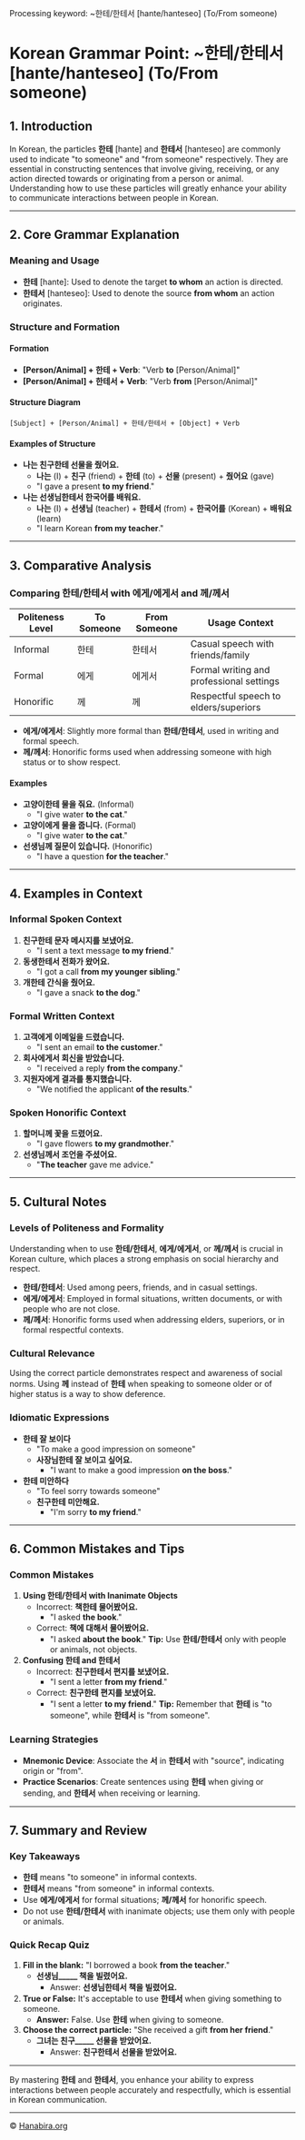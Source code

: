 Processing keyword: ~한테/한테서 [hante/hanteseo] (To/From someone)
# Korean Grammar Point: ~한테/한테서 [hante/hanteseo] (To/From someone)

## 1. Introduction
In Korean, the particles **한테** [hante] and **한테서** [hanteseo] are commonly used to indicate "to someone" and "from someone" respectively. They are essential in constructing sentences that involve giving, receiving, or any action directed towards or originating from a person or animal. Understanding how to use these particles will greatly enhance your ability to communicate interactions between people in Korean.

---
## 2. Core Grammar Explanation
### Meaning and Usage
- **한테** [hante]: Used to denote the target **to whom** an action is directed.
- **한테서** [hanteseo]: Used to denote the source **from whom** an action originates.
### Structure and Formation
#### Formation
- **[Person/Animal] + 한테 + Verb**: "Verb **to** [Person/Animal]"
- **[Person/Animal] + 한테서 + Verb**: "Verb **from** [Person/Animal]"
#### Structure Diagram
```
[Subject] + [Person/Animal] + 한테/한테서 + [Object] + Verb
```
#### Examples of Structure
- **나는 친구한테 선물을 줬어요.**
  - **나는** (I) + **친구** (friend) + **한테** (to) + **선물** (present) + **줬어요** (gave)
  - "I gave a present **to my friend**."
- **나는 선생님한테서 한국어를 배워요.**
  - **나는** (I) + **선생님** (teacher) + **한테서** (from) + **한국어를** (Korean) + **배워요** (learn)
  - "I learn Korean **from my teacher**."
---
## 3. Comparative Analysis
### Comparing 한테/한테서 with 에게/에게서 and 께/께서
| Politeness Level | To Someone | From Someone | Usage Context                        |
|------------------|------------|--------------|--------------------------------------|
| Informal         | 한테       | 한테서       | Casual speech with friends/family    |
| Formal           | 에게       | 에게서       | Formal writing and professional settings |
| Honorific        | 께         | 께            | Respectful speech to elders/superiors |
- **에게/에게서**: Slightly more formal than **한테/한테서**, used in writing and formal speech.
- **께/께서**: Honorific forms used when addressing someone with high status or to show respect.
#### Examples
- **고양이한테 물을 줘요.** (Informal)
  - "I give water **to the cat**."
- **고양이에게 물을 줍니다.** (Formal)
  - "I give water **to the cat**."
- **선생님께 질문이 있습니다.** (Honorific)
  - "I have a question **for the teacher**."
---
## 4. Examples in Context
### Informal Spoken Context
1. **친구한테 문자 메시지를 보냈어요.**
   - "I sent a text message **to my friend**."
2. **동생한테서 전화가 왔어요.**
   - "I got a call **from my younger sibling**."
3. **개한테 간식을 줬어요.**
   - "I gave a snack **to the dog**."
### Formal Written Context
1. **고객에게 이메일을 드렸습니다.**
   - "I sent an email **to the customer**."
2. **회사에게서 회신을 받았습니다.**
   - "I received a reply **from the company**."
3. **지원자에게 결과를 통지했습니다.**
   - "We notified the applicant **of the results**."
### Spoken Honorific Context
1. **할머니께 꽃을 드렸어요.**
   - "I gave flowers **to my grandmother**."
2. **선생님께서 조언을 주셨어요.**
   - "**The teacher** gave me advice."
---
## 5. Cultural Notes
### Levels of Politeness and Formality
Understanding when to use **한테/한테서**, **에게/에게서**, or **께/께서** is crucial in Korean culture, which places a strong emphasis on social hierarchy and respect.
- **한테/한테서**: Used among peers, friends, and in casual settings.
- **에게/에게서**: Employed in formal situations, written documents, or with people who are not close.
- **께/께서**: Honorific forms used when addressing elders, superiors, or in formal respectful contexts.
### Cultural Relevance
Using the correct particle demonstrates respect and awareness of social norms. Using **께** instead of **한테** when speaking to someone older or of higher status is a way to show deference.
### Idiomatic Expressions
- **한테 잘 보이다**
  - "To make a good impression on someone"
  - **사장님한테 잘 보이고 싶어요.**
    - "I want to make a good impression **on the boss**."
- **한테 미안하다**
  - "To feel sorry towards someone"
  - **친구한테 미안해요.**
    - "I'm sorry **to my friend**."
---
## 6. Common Mistakes and Tips
### Common Mistakes
1. **Using 한테/한테서 with Inanimate Objects**
   - Incorrect: **책한테 물어봤어요.**
     - "I asked **the book**."
   - Correct: **책에 대해서 물어봤어요.**
     - "I asked **about the book**."
   **Tip:** Use **한테/한테서** only with people or animals, not objects.
2. **Confusing 한테 and 한테서**
   - Incorrect: **친구한테서 편지를 보냈어요.**
     - "I sent a letter **from my friend**."
   - Correct: **친구한테 편지를 보냈어요.**
     - "I sent a letter **to my friend**."
   **Tip:** Remember that **한테** is "to someone", while **한테서** is "from someone".
### Learning Strategies
- **Mnemonic Device**: Associate the **서** in **한테서** with "source", indicating origin or "from".
- **Practice Scenarios**: Create sentences using **한테** when giving or sending, and **한테서** when receiving or learning.
---
## 7. Summary and Review
### Key Takeaways
- **한테** means "to someone" in informal contexts.
- **한테서** means "from someone" in informal contexts.
- Use **에게/에게서** for formal situations; **께/께서** for honorific speech.
- Do not use **한테/한테서** with inanimate objects; use them only with people or animals.
### Quick Recap Quiz
1. **Fill in the blank:** "I borrowed a book **from the teacher**."
   - **선생님_____ 책을 빌렸어요.**
     - Answer: **선생님한테서 책을 빌렸어요.**
2. **True or False:** It's acceptable to use **한테서** when giving something to someone.
   - **Answer:** False. Use **한테** when giving to someone.
3. **Choose the correct particle:** "She received a gift **from her friend**."
   - **그녀는 친구_____ 선물을 받았어요.**
     - Answer: **친구한테서 선물을 받았어요.**
---
By mastering **한테** and **한테서**, you enhance your ability to express interactions between people accurately and respectfully, which is essential in Korean communication.

---
© [Hanabira.org](https://hanabira.org)
